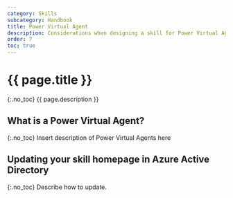 ```yaml
---
category: Skills
subcategory: Handbook
title: Power Virtual Agent
description: Considerations when designing a skill for Power Virtual Agents
order: 7
toc: true
---
```


# {{ page.title }}
{:.no_toc}
{{ page.description }}

## What is a Power Virtual Agent?
{:.no_toc}
Insert description of Power Virtual Agents here

## Updating your skill homepage in Azure Active Directory
{:.no_toc}
Describe how to update.
